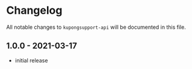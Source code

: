 # Changelog

All notable changes to `kupongsupport-api` will be documented in this file.

## 1.0.0 - 2021-03-17

- initial release
